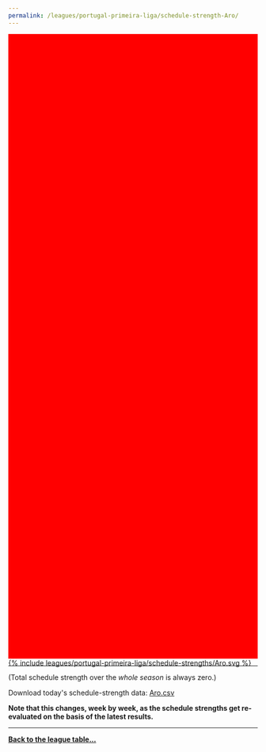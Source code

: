 ```yaml
---
permalink: /leagues/portugal-primeira-liga/schedule-strength-Aro/
---
```


<style>
.svg-wrap {
    background-color:red;
    height:0;
    padding-top:250%; /* 350px/550px */
    position: relative;
}

svg {
    background-color: white;
    height: 100%;
    display:block;
    width: 100%;
    position: absolute;
    top:0;
    left:0;
}
</style>


<div class="svg-wrap">
{% include leagues/portugal-primeira-liga/schedule-strengths/Aro.svg %}
</div>

-----

(Total schedule strength over the *whole season* is always zero.)


Download today's schedule-strength data: [Aro.csv](/assets/leagues/portugal-primeira-liga/2024/schedule-strengths/Aro.csv)

**Note that this changes, week by week, as the schedule strengths get re-evaluated on the
basis of the latest results.**

-----

[**Back to the league table...**](/leagues/portugal-primeira-liga)


